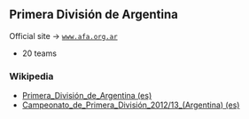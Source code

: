 
## Primera División de Argentina

Official site -> [`www.afa.org.ar`](http://www.afa.org.ar)

- 20 teams


### Wikipedia

- [Primera_División_de_Argentina (es)](http://es.wikipedia.org/wiki/Primera_División_de_Argentina)
- [Campeonato_de_Primera_División_2012/13_(Argentina) (es)](http://es.wikipedia.org/wiki/Campeonato_de_Primera_División_2012/13_(Argentina))

